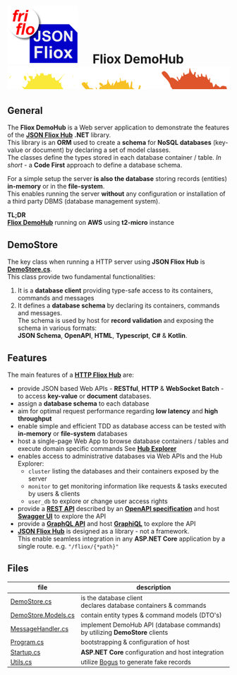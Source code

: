 

# ![logo](../docs/images/Json-Fliox.svg)     **Fliox DemoHub**      ![SPLASH](../docs/images/paint-splatter.svg)



## General

The **Fliox DemoHub** is a Web server application to demonstrate the features of the
[**JSON Fliox Hub**](https://github.com/friflo/Friflo.Json.Fliox) **.NET** library.  
This library is an **ORM** used to create a **schema** for **NoSQL databases** (key-value or document) by
declaring a set of model classes.  
The classes define the types stored in each database container / table.
*In short* - a **Code First** approach to define a database schema.

For a simple setup the server **is also the database** storing records (entities) **in-memory** or in the **file-system**.  
This enables running the server **without** any configuration or installation of a third party DBMS (database management system).


**TL;DR**  
[**Fliox DemoHub**](http://ec2-174-129-178-18.compute-1.amazonaws.com/) running on **AWS** using **t2-micro** instance


## DemoStore

The key class when running a HTTP server using **JSON Fliox Hub** is [**DemoStore.cs**](DemoStore.cs).  
This class provide two fundamental functionalities:
1. It is a **database client** providing type-safe access to its containers, commands and messages
2. It defines a **database schema** by declaring its containers, commands and messages.  
  The schema is used by host for **record validation** and exposing the schema in various formats:  
  **JSON Schema**, **OpenAPI**, **HTML**, **Typescript**, **C#** & **Kotlin**.


## Features
The main features of a [**HTTP Fliox Hub**](https://github.com/friflo/Friflo.Json.Fliox/blob/main/Json/Fliox.Hub/Host/README.md#httphost) are:
- provide JSON based Web APIs - **RESTful**, **HTTP** & **WebSocket Batch** - to access **key-value** or **document** databases.
- assign a **database schema** to each database
- aim for optimal request performance regarding **low latency** and **high throughput**
- enable simple and efficient TDD as database access can be tested with **in-memory** or **file-system** databases
- host a single-page Web App to browse database containers / tables and execute domain specific commands
  See [**Hub Explorer**](https://github.com/friflo/Friflo.Json.Fliox/blob/main/Json/Fliox.Hub.Explorer/README.md)
- enables access to administrative databases via Web APIs and the Hub Explorer:
  - `cluster` listing the databases and their containers exposed by the server
  - `monitor` to get monitoring information like requests & tasks executed by users & clients
  - `user_db` to explore or change user access rights
- provide a [**REST API**](https://en.wikipedia.org/wiki/Representational_state_transfer) described by an
  [**OpenAPI specification**](https://spec.openapis.org/oas/v3.0.0) and host [**Swagger UI**](https://swagger.io/tools/swagger-ui/)
  to explore the API
- provide a [**GraphQL API**](https://graphql.org/) and
  host [**GraphiQL**](https://github.com/graphql/graphiql) to explore the API
- [**JSON Fliox Hub**](https://github.com/friflo/Friflo.Json.Fliox) is designed as a library - not a framework.  
  This enable seamless integration in any **ASP.NET Core** application by a single route. e.g. `"/fliox/{*path}"`
  

## Files

| file                                       | description                                                                  |                             
|--------------------------------------------|------------------------------------------------------------------------------|
| [DemoStore.cs](DemoStore.cs)               | is the database client <br/> declares database containers & commands         |
| [DemoStore.Models.cs](DemoStore.Models.cs) | contain entity types & command models (DTO's)                                |
| [MessageHandler.cs](MessageHandler.cs)     | implement DemoHub API (database commands) by utilizing **DemoStore** clients |
| [Program.cs](Program.cs)                   | bootstrapping & configuration of host                                        |
| [Startup.cs](Startup.cs)                   | **ASP.NET Core** configuration and host integration                          |
| [Utils.cs](Utils.cs)                       | utilize [Bogus](https://github.com/bchavez/Bogus) to generate fake records   |

